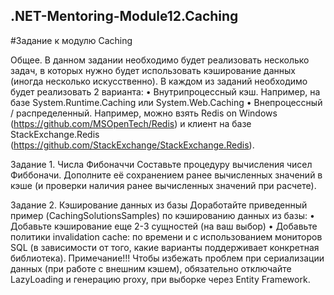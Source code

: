 ## .NET-Mentoring-Module12.Caching

#Задание к модулю Caching

Общее. 
В данном задании необходимо будет реализовать несколько задач, в которых нужно будет использовать кэширование данных (иногда несколько 
искусственно). В каждом из заданий необходимо будет реализовать 2 варианта:
•	Внутрипроцессный кэш. Например, на базе System.Runtime.Caching или System.Web.Caching
•	Внепроцессный / распределенный. Например, можно взять Redis on Windows (https://github.com/MSOpenTech/Redis) и клиент на базе
StackExchange.Redis (https://github.com/StackExchange/StackExchange.Redis).

Задание 1.  Числа Фибоначчи
Составьте процедуру вычисления чисел Фиббоначи. Дополните её сохранением ранее вычисленных значений в кэше 
(и проверки наличия ранее вычисленных значений при расчете).

Задание 2. Кэширование данных из базы
Доработайте приведенный пример (CachingSolutionsSamples) по кэшированию данных из базы:
•	Добавьте кэширование еще 2-3 сущностей (на ваш выбор)
•	Добавьте политики invalidation cache: по времени и с использованием мониторов SQL (в зависимости от того, какие варианты поддерживает конкретная библиотека).
Примечание!!! Чтобы избежать проблем при сериализации данных (при работе с внешним кэшем), обязательно отключайте LazyLoading и генерацию proxy, при выборке через Entity Framework.
